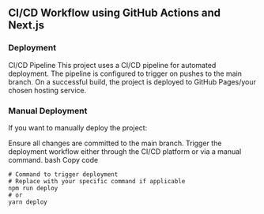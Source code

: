 ## CI/CD Workflow using GitHub Actions and Next.js

### Deployment

CI/CD Pipeline
This project uses a CI/CD pipeline for automated deployment. The pipeline is configured to trigger on pushes to the main branch. On a successful build, the project is deployed to GitHub Pages/your chosen hosting service.

### Manual Deployment

If you want to manually deploy the project:

Ensure all changes are committed to the main branch.
Trigger the deployment workflow either through the CI/CD platform or via a manual command.
bash
Copy code

```
# Command to trigger deployment
# Replace with your specific command if applicable
npm run deploy
# or
yarn deploy
```

```

```
